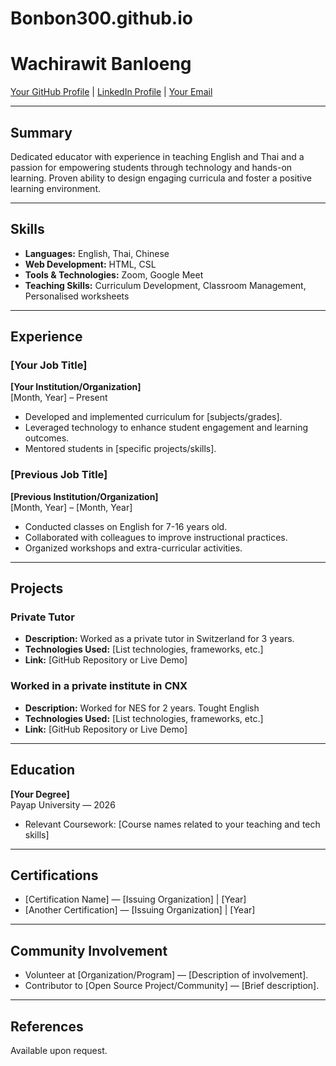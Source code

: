 # Bonbon300.github.io
# Wachirawit Banloeng

[Your GitHub Profile](https://github.com/yourusername) | [LinkedIn Profile](https://www.linkedin.com/in/yourprofile) | [Your Email](mailto:youremail@example.com)

---

## Summary

Dedicated educator with experience in teaching English and Thai and a passion for empowering students through technology and hands-on learning. Proven ability to design engaging curricula and foster a positive learning environment.

---

## Skills

- **Languages:** English, Thai, Chinese
- **Web Development:** HTML, CSL
- **Tools & Technologies:** Zoom, Google Meet
- **Teaching Skills:** Curriculum Development, Classroom Management, Personalised worksheets

---

## Experience

### [Your Job Title]  
**[Your Institution/Organization]**  
[Month, Year] – Present

- Developed and implemented curriculum for [subjects/grades].
- Leveraged technology to enhance student engagement and learning outcomes.
- Mentored students in [specific projects/skills].

### [Previous Job Title]  
**[Previous Institution/Organization]**  
[Month, Year] – [Month, Year]

- Conducted classes on English for 7-16 years old.
- Collaborated with colleagues to improve instructional practices.
- Organized workshops and extra-curricular activities.

---

## Projects

### Private Tutor  
- **Description:** Worked as a private tutor in Switzerland for 3 years.
- **Technologies Used:** [List technologies, frameworks, etc.]
- **Link:** [GitHub Repository or Live Demo]

### Worked in a private institute in CNX  
- **Description:** Worked for NES for 2 years. Tought English
- **Technologies Used:** [List technologies, frameworks, etc.]
- **Link:** [GitHub Repository or Live Demo]

---

## Education

**[Your Degree]**  
Payap University — 2026

- Relevant Coursework: [Course names related to your teaching and tech skills]

---

## Certifications

- [Certification Name] — [Issuing Organization] | [Year]
- [Another Certification] — [Issuing Organization] | [Year]

---

## Community Involvement

- Volunteer at [Organization/Program] — [Description of involvement].
- Contributor to [Open Source Project/Community] — [Brief description].

---

## References

Available upon request.

